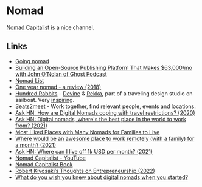 # Nomad

[Nomad Capitalist](https://www.youtube.com/c/nomadcapitalist/videos) is a nice channel.

## Links

- [Going nomad](https://krausefx.com/blog/going-nomad)
- [Building an Open-Source Publishing Platform That Makes \$63,000/mo with John O'Nolan of Ghost Podcast](https://www.indiehackers.com/podcast/007-john-onolan-of-ghost)
- [Nomad List](https://nomadlist.com)
- [One year nomad - a review (2018)](https://krausefx.com/blog/one-year-nomad)
- [Hundred Rabbits](https://100r.co/) - [Devine](http://xxiivv.com/) & [Rekka](http://kokorobot.ca/), part of a traveling design studio on sailboat. Very [inspiring](https://www.youtube.com/channel/UCzdg4pZb-viC3EdA1zxRl4A).
- [Seats2meet](https://www.seats2meet.com/) - Work together, find relevant people, events and locations.
- [Ask HN: How are Digital Nomads coping with travel restrictions? (2020)](https://news.ycombinator.com/item?id=24867241)
- [Ask HN: Digital nomads, where's the best place in the world to work from? (2021)](https://news.ycombinator.com/item?id=27129943)
- [Most Liked Places with Many Nomads for Families to Live](https://nomadlist.com/most-liked-places-with-many-nomads-for-families-to-live)
- [Where would be an awesome place to work remotely (with a family) for a month? (2021)](https://twitter.com/Austen/status/1419332623420198919)
- [Ask HN: Where can I live off 1k USD per month? (2021)](https://news.ycombinator.com/item?id=28309520)
- [Nomad Capitalist - YouTube](https://www.youtube.com/c/nomadcapitalist/videos)
- [Nomad Capitalist Book](https://nomadcapitalist.com/book/)
- [Robert Kiyosaki’s Thoughts on Entrepreneurship (2022)](https://www.youtube.com/watch?v=u4UtdCuvCz4)
- [What do you wish you knew about digital nomads when you started?](https://www.reddit.com/r/digitalnomad/comments/u905el/what_do_you_wish_you_knew_when_you_started/)